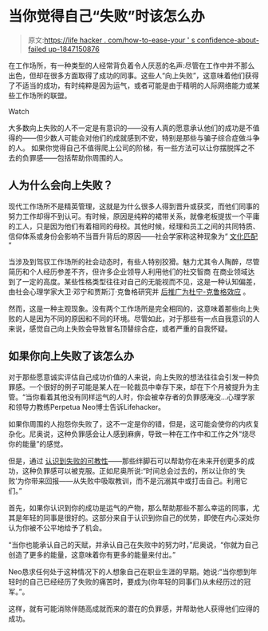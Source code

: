 # 当你觉得自己“失败”时该怎么办

> 原文:[https://life hacker . com/how-to-ease-your ' s confidence-about-failed up-1847150876](https://lifehacker.com/how-to-ease-your-guilt-about-failing-upwards-1847150876)

在工作场所，有一种类型的人经常背负着令人厌恶的名声:尽管在工作中并不那么出色，但却在很多方面取得了成功的同事。这些人“向上失败”，这意味着他们获得了不适当的成功，有时纯粹是因为运气，或者可能是由于精明的人际网络能力或某些工作场所的联盟。

Watch

大多数向上失败的人不一定是有意识的——没有人真的愿意承认他们的成功是不值得的——但少数人可能会对他们的成就感到不安，特别是那些与骗子综合症做斗争的人。 如果你觉得自己不值得爬上公司的阶梯，有一些方法可以让你摆脱挥之不去的负罪感——包括帮助你周围的人。

## 人为什么会向上失败？

现代工作场所不是精英管理，这就是为什么很多人得到晋升或获奖，而他们同事的努力工作却得不到认可。有时候，原因是纯粹的裙带关系，就像老板提拔一个平庸的工人，只是因为他们有着相同的母校。其他时候，经理和员工之间的共同特质、信仰体系或身份会影响不当晋升背后的原因——社会学家称这种现象为“ [文化匹配](https://www.asanet.org/sites/default/files/savvy/journals/ASR/Dec12ASRFeature.pdf) ”

当涉及到驾驭工作场所的社会动态时，有些人特别狡猾。魅力尤其令人陶醉，尽管简历和个人经历参差不齐，但许多企业领导人利用他们的社交智商 在商业领域达到了一定的高度。某些性格类型往往对自己的无能视而不见，这是一种认知偏差，由社会心理学家大卫·邓宁和贾斯汀·克鲁格研究并 [后推广为杜宁-克鲁格效应](https://www.youtube.com/watch?v=pOLmD_WVY-E) 。

然而，这是一种主观现象。没有两个工作场所是完全相同的，这意味着那些向上失败的人是因为不同的原因和不同的环境。尽管如此，对于那些有一点自我意识的人来说，感觉自己向上失败会导致冒名顶替综合症，或者严重的自我怀疑。

## 如果你向上失败了该怎么办

对于那些愿意诚实评估自己成功价值的人来说，向上失败的想法往往会引发一种负罪感。一个很好的例子可能是某人在一轮裁员中幸存下来，却在下个月被提升为主管。“当你看着其他没有同样运气的人时，你会被幸存者的负罪感淹没...心理学家和领导力教练Perpetua Neo博士告诉Lifehacker。

如果你周围的人抱怨你失败了，这不一定是你的错，但是，这可能会使你的内疚复杂化。尼奥说，这种负罪感会让人感到麻痹，导致一种在工作中和工作之外“烧尽你的能量”的感觉。

但是，通过 [认识到失败的可教性](https://lifehacker.com/how-to-find-success-within-your-failures-1846415288)——那些绊脚石可以帮助你在未来开创更多的成功，这种负罪感可以被克服。正如尼奥所说:“时间总会过去的，所以让你的‘失败’为你带来回报——从失败中吸取教训，而不是沉溺其中或打击自己。利用它们。”

首先，如果你认识到你的成功是运气的产物，那么帮助那些不那么幸运的同事，尤其是年轻的同事是很好的。这部分来自于认识到你自己的优势，即使在内心深处你认为你被不公平地给予了机会。

“当你也能承认自己的天赋，并承认自己在失败中的努力时，”尼奥说，“你就为自己创造了更多的能量，这意味着你有更多的能量来付出。”

Neo恳求任何处于这种情况下的人想象自己在职业生涯的早期。她说:“当你想到年轻时的自己已经经历了失败的痛苦时，要成为(你年轻的同事们)从未经历过的冠军。”。

这样，就有可能消除伴随高成就而来的潜在的负罪感，并帮助他人获得他们应得的成功。